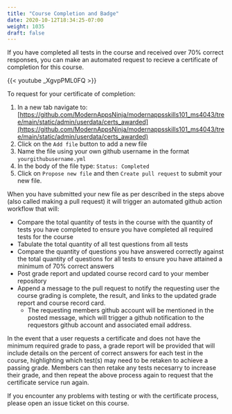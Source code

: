 ```yaml
---
title: "Course Completion and Badge"
date: 2020-10-12T18:34:25-07:00
weight: 1035
draft: false
---
```

If you have completed all tests in the course and received over 70% correct responses, you can make an automated request to recieve a certificate of completion for this course.  
   

{{< youtube _XgvpPML0FQ >}}
  
  
To request for your certificate of completion:
1. In a new tab navigate to: [https://github.com/ModernAppsNinja/modernappsskills101_ms4043/tree/main/static/admin/userdata/certs_awarded](https://github.com/ModernAppsNinja/modernappsskills101_ms4043/tree/main/static/admin/userdata/certs_awarded)
2. Click on the `Add file` button to add a new file
3. Name the file using your own github username in the format `yourgithubusername.yml`
4. In the body of the file type: `Status: Completed`
5. Click on `Propose new file` and then `Create pull request` to submit your new file. 

When you have submitted your new file as per described in the steps above (also called making a pull request) it will trigger an automated github action workflow that will:
- Compare the total quantity of tests in the course with the quantity of tests you have completed to ensure you have completed all required tests for the course
- Tabulate the total quantity of all test questions from all tests
- Compare the quantity of questions you have answered correctly against the total quantity of questions for all tests to ensure you have attained a minimum of 70% correct answers
- Post grade report and updated course record card to your member repository
- Append a message to the pull request to notify the requesting user the course grading is complete, the result, and links to the updated grade report and course record card. 
  - The requesting members github account will be mentioned in the posted message, which will trigger a github notification to the requestors github account and associated email address. 

In the event that a user requests a certificate and does not have the minimum required grade to pass, a grade report will be provided that will include details on the percent of correct answers for each test in the course, highlighting which test(s) may need to be retaken to achieve a passing grade. Members can then retake any tests necesarry to increase their grade, and then repeat the above process again to request that the certificate service run again. 

If you encounter any problems with testing or with the certificate process, please open an issue ticket on this course.
